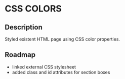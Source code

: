 # CSS COLORS

## Description

Styled existent HTML page using CSS color properties.

## Roadmap

- linked external CSS stylesheet
- added class and id attributes for section boxes
